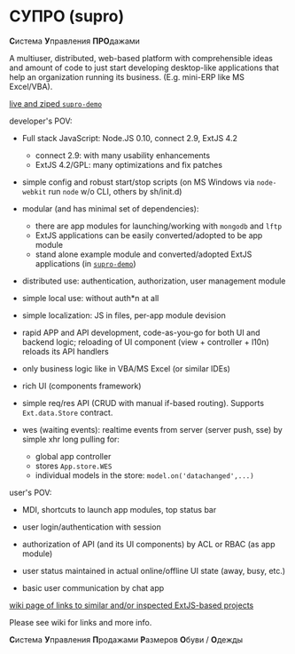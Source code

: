 СУПРО (supro)
=====

**С**истема **У**правления **ПРО**дажами

A multiuser, distributed, web-based platform with comprehensible
ideas and amount of code to just start developing desktop-like
applications that help an organization running its business.
(E.g. mini-ERP like MS Excel/VBA).

[live and ziped `supro-demo`](https://github.com/suprojs/supro-demo)

developer's POV:

* Full stack JavaScript: Node.JS 0.10, connect 2.9, ExtJS 4.2
  - connect 2.9: with many usability enhancements
  - ExtJS 4.2/GPL: many optimizations and fix patches

* simple config and robust start/stop scripts
 (on MS Windows via `node-webkit` run `node` w/o CLI, others by sh/init.d)

* modular (and has minimal set of dependencies):
  - there are app modules for launching/working with `mongodb` and `lftp`
  - ExtJS applications can be easily converted/adopted to be app module
  - stand alone example module and converted/adopted ExtJS applications (in [`supro-demo`](https://github.com/suprojs/supro-demo))

* distributed use: authentication, authorization, user management module

* simple local use: without auth*n at all

* simple localization: JS in files, per-app module devision

* rapid APP and API development, code-as-you-go for both UI and backend logic;
  reloading of UI component (view + controller + l10n) reloads its API handlers

* only business logic like in VBA/MS Excel (or similar IDEs)

* rich UI (components framework)

* simple req/res API (CRUD with manual if-based routing). Supports `Ext.data.Store` contract.

* wes (waiting events): realtime events from server (server push, sse) by simple xhr long pulling for:
  - global app controller
  - stores `App.store.WES`
  - individual models in the store: `model.on('datachanged',...)`

user's POV:

* MDI, shortcuts to launch app modules, top status bar

* user login/authentication with session

* authorization of API (and its UI components) by ACL or RBAC (as app module)

* user status maintained in actual online/offline UI state (away, busy, etc.)

* basic user communication by chat app

[wiki page of links to similar and/or inspected ExtJS-based projects](https://github.com/suprojs/supro/wiki/ExtJS-Links)

Please see wiki for links and more info.

**С**истема **У**правления **П**родажами **Р**азмеров **О**буви / **О**дежды
